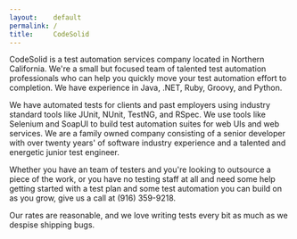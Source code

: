 ```yaml
---
layout:    default
permalink: /
title:     CodeSolid
---
```


CodeSolid is a test automation services company located in Northern California.  We're a small but focused team of talented test automation professionals who can help you quickly move your test automation effort to completion.  We have experience in Java, .NET, Ruby, Groovy, and Python.

We have automated tests for clients and past employers using industry standard tools like JUnit, NUnit, TestNG, and RSpec. We use tools like Selenium and SoapUI to build test automation suites for web UIs and web services. We are a family owned company consisting of a senior developer with over twenty years' of software industry experience and a talented and energetic junior test engineer. 

Whether you have an team of testers and you're looking to outsource a piece of the work, or you have no testing staff at all and need some help getting started with a test plan and some test automation you can build on as you grow, give us a call at (916) 359-9218.  

Our rates are reasonable, and we love writing tests every bit as much as we despise shipping bugs.
